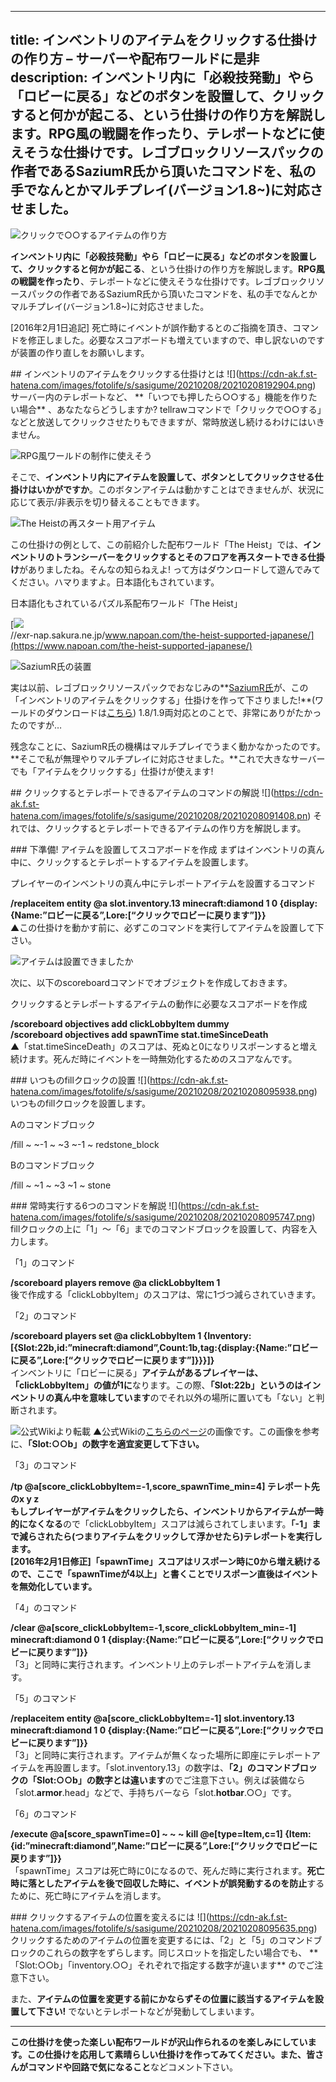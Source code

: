 
---
title: インベントリのアイテムをクリックする仕掛けの作り方 – サーバーや配布ワールドに是非
description: インベントリ内に「必殺技発動」やら「ロビーに戻る」などのボタンを設置して、クリックすると何かが起こる、という仕掛けの作り方を解説します。RPG風の戦闘を作ったり、テレポートなどに使えそうな仕掛けです。レゴブロックリソースパックの作者であるSaziumR氏から頂いたコマンドを、私の手でなんとかマルチプレイ(バージョン1.8~)に対応させました。
---

![クリックで○○するアイテムの作り方](https://cdn-ak.f.st-hatena.com/images/fotolife/s/sasigume/20210208/20210208100419.png)

**インベントリ内に「必殺技発動」やら「ロビーに戻る」などのボタンを設置して、クリックすると何かが起こる**、という仕掛けの作り方を解説します。**RPG風の戦闘を作ったり**、テレポートなどに使えそうな仕掛けです。レゴブロックリソースパックの作者であるSaziumR氏から頂いたコマンドを、私の手でなんとかマルチプレイ(バージョン1.8~)に対応させました。

\[2016年2月1日追記\] 死亡時にイベントが誤作動するとのご指摘を頂き、コマンドを修正しました。必要なスコアボードも増えていますので、申し訳ないのですが装置の作り直しをお願いします。

\## インベントリのアイテムをクリックする仕掛けとは !\[\](https://cdn-ak.f.st-hatena.com/images/fotolife/s/sasigume/20210208/20210208192904.png) サーバー内のテレポートなど、 \*\*「いつでも押したら○○する」機能を作りたい場合\*\* 、あなたならどうしますか? tellrawコマンドで「クリックで○○する」などと放送してクリックさせたりもできますが、常時放送し続けるわけにはいきません。

![RPG風ワールドの制作に使えそう](https://cdn-ak.f.st-hatena.com/images/fotolife/s/sasigume/20210208/20210208100920.png)

そこで、**インベントリ内にアイテムを設置して、ボタンとしてクリックさせる仕掛けはいかがですか**。このボタンアイテムは動かすことはできませんが、状況に応じて表示/非表示を切り替えることもできます。

![The Heistの再スタート用アイテム](https://cdn-ak.f.st-hatena.com/images/fotolife/s/sasigume/20210208/20210208095739.png)

この仕掛けの例として、この前紹介した配布ワールド「The Heist」では、**インベントリのトランシーバーをクリックするとそのフロアを再スタートできる仕掛け**がありましたね。そんなの知らねえよ! って方はダウンロードして遊んでみてください。ハマりますよ。日本語化もされています。

日本語化もされているパズル系配布ワールド「The Heist」

[![](https://cdn-ak.f.st-hatena.com/images/fotolife/s/sasigume/20210208/20210208121942.png)  
//exr-nap.sakura.ne.jp/www.napoan.com/the-heist-supported-japanese/](https://www.napoan.com/the-heist-supported-japanese/)

![SaziumR氏の装置](https://cdn-ak.f.st-hatena.com/images/fotolife/s/sasigume/20210208/20210208095833.png)

実は以前、レゴブロックリソースパックでおなじみの**[SaziumR氏](https://twitter.com/SaziumR)が、この「インベントリのアイテムをクリックする」仕掛けを作って下さりました!**(ワールドのダウンロードは[こちら](http://www.dropbox.com/s/fnkfzv0hnndrja4/SaziumR%E3%81%AE%E3%82%B3%E3%83%9E%E3%83%B3%E3%83%89%E6%A9%9F%E6%A7%8B2.zip?dl=0)) 1.8/1.9両対応とのことで、非常にありがたかったのですが…

残念なことに、SaziumR氏の機構はマルチプレイでうまく動かなかったのです。**そこで私が無理やりマルチプレイに対応させました。**これで大きなサーバーでも「アイテムをクリックする」仕掛けが使えます!

\## クリックするとテレポートできるアイテムのコマンドの解説 !\[\](https://cdn-ak.f.st-hatena.com/images/fotolife/s/sasigume/20210208/20210208091408.pn) それでは、クリックするとテレポートできるアイテムの作り方を解説します。

\### 下準備! アイテムを設置してスコアボードを作成 まずはインベントリの真ん中に、クリックするとテレポートするアイテムを設置します。

プレイヤーのインベントリの真ん中にテレポートアイテムを設置するコマンド

**/replaceitem entity @a slot.inventory.13 minecraft:diamond 1 0 {display:{Name:”ロビーに戻る”,Lore:\[“クリックでロビーに戻ります”\]}}**  
▲この仕掛けを動かす前に、必ずこのコマンドを実行してアイテムを設置して下さい。

![アイテムは設置できましたか](https://cdn-ak.f.st-hatena.com/images/fotolife/s/sasigume/20210208/20210208123232.png)

次に、以下のscoreboardコマンドでオブジェクトを作成しておきます。

クリックするとテレポートするアイテムの動作に必要なスコアボードを作成

**/scoreboard objectives add clickLobbyItem dummy**  
**/scoreboard objectives add spawnTime stat.timeSinceDeath**  
▲「stat.timeSinceDeath」のスコアは、死ぬと0になりリスポーンすると増え続けます。死んだ時にイベントを一時無効化するためのスコアなんです。

\### いつものfillクロックの設置 !\[\](https://cdn-ak.f.st-hatena.com/images/fotolife/s/sasigume/20210208/20210208095938.png) いつものfillクロックを設置します。

Aのコマンドブロック

/fill ~ ~-1 ~ ~3 ~-1 ~ redstone\_block

Bのコマンドブロック

/fill ~ ~1 ~ ~3 ~1 ~ stone

\### 常時実行する6つのコマンドを解説 !\[\](https://cdn-ak.f.st-hatena.com/images/fotolife/s/sasigume/20210208/20210208095747.png) fillクロックの上に「1」～「6」までのコマンドブロックを設置して、内容を入力します。

「1」のコマンド

**/scoreboard players remove @a clickLobbyItem 1**  
後で作成する「clickLobbyItem」のスコアは、常に1づつ減らされていきます。

「2」のコマンド

**/scoreboard players set @a clickLobbyItem 1 {Inventory:\[{Slot:22b,id:”minecraft:diamond”,Count:1b,tag:{display:{Name:”ロビーに戻る”,Lore:\[“クリックでロビーに戻ります”\]}}}\]}**  
インベントリに「ロビーに戻る」**アイテムがあるプレイヤーは、「clickLobbyItem」の値が1に**なります。この際、**「Slot:22b」というのはインベントリの真ん中を意味しています**のでそれ以外の場所に置いても「ない」と判断されます。

![公式Wikiより転載](https://hydra-media.cursecdn.com/minecraft.gamepedia.com/b/b2/Items_slot_number.png)
▲公式Wikiの[こちらのページ](http://minecraft.gamepedia.com/Player.dat_format#Inventory_slot_numbers)の画像です。この画像を参考に、**「Slot:○○b」の数字を適宜変更して下さい。**

「3」のコマンド

**/tp @a\[score\_clickLobbyItem\=-1,score\_spawnTime\_min=4\] テレポート先のx y z**  
**もしプレイヤーがアイテムをクリックしたら、インベントリからアイテムが一時的になくなる**ので「clickLobbyItem」スコアは減らされてしまいます。**「-1」まで減らされたら(つまりアイテムをクリックして浮かせたら)**テレポートを実行します。  
\[2016年2月1日修正\]「spawnTime」スコアはリスポーン時に0から増え続けるので、ここで**「spawnTimeが4以上」と書くことでリスポーン直後はイベントを無効化しています。**

「4」のコマンド

**/clear @a\[score\_clickLobbyItem\=-1,score\_clickLobbyItem\_min=-1\] minecraft:diamond 0 1 {display:{Name:”ロビーに戻る”,Lore:\[“クリックでロビーに戻ります”\]}}**  
「3」と同時に実行されます。インベントリ上のテレポートアイテムを消します。

「5」のコマンド

**/replaceitem entity @a\[score\_clickLobbyItem\=-1\] slot.inventory.13 minecraft:diamond 1 0 {display:{Name:”ロビーに戻る”,Lore:\[“クリックでロビーに戻ります”\]}}**  
「3」と同時に実行されます。アイテムが無くなった場所に即座にテレポートアイテムを再設置します。「slot.inventory.13」の数字は、**「2」のコマンドブロックの「Slot:○○b」の数字とは違います**のでご注意下さい。例えば装備なら「slot.**armor**.head」などで、手持ちバーなら「slot.**hotbar**.○○」です。

「6」のコマンド

**/execute @a\[score\_spawnTime=0\] ~ ~ ~ kill @e\[type=Item,c=1\] {Item:{id:”minecraft:diamond”,Name:”ロビーに戻る”,Lore:\[“クリックでロビーに戻ります”\]}}**  
「spawnTime」スコアは死亡時に0になるので、死んだ時に実行されます。**死亡時に落としたアイテムを後で回収した時に、イベントが誤発動するのを防止**するために、死亡時にアイテムを消します。

\### クリックするアイテムの位置を変えるには !\[\](https://cdn-ak.f.st-hatena.com/images/fotolife/s/sasigume/20210208/20210208095635.png) クリックするためのアイテムの位置を変更するには、「2」と「5」のコマンドブロックのこれらの数字をずらします。同じスロットを指定したい場合でも、 \*\*「Slot:○○b」「inventory.○○」それぞれで指定する数字が違います\*\* のでご注意下さい。

また、**アイテムの位置を変更する前にかならずその位置に該当するアイテムを設置して下さい!** でないとテレポートなどが発動してしまいます。

---

**この仕掛けを使った楽しい配布ワールドが沢山作られるのを楽しみにしています。**この仕掛けを応用して素晴らしい仕掛けを作ってみてください。また、皆さんが**コマンドや回路で気になること**などコメント下さい。
